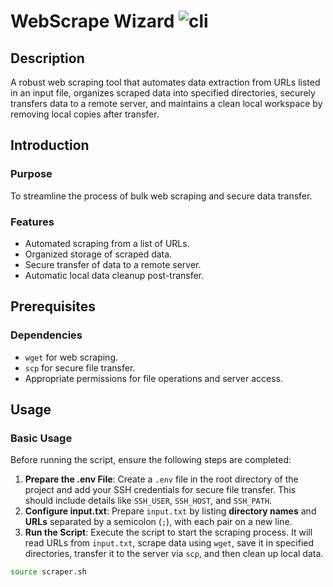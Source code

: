 # WebScrape Wizard ![cli](https://badges.aleen42.com/src/cli.svg)

## Description
A robust web scraping tool that automates data extraction from URLs listed in an input file, organizes scraped data into specified directories, securely transfers data to a remote server, and maintains a clean local workspace by removing local copies after transfer.

## Introduction

### Purpose
To streamline the process of bulk web scraping and secure data transfer.

### Features
- Automated scraping from a list of URLs.
- Organized storage of scraped data.
- Secure transfer of data to a remote server.
- Automatic local data cleanup post-transfer.

## Prerequisites

### Dependencies
- `wget` for web scraping.
- `scp` for secure file transfer.
- Appropriate permissions for file operations and server access.

## Usage

### Basic Usage
Before running the script, ensure the following steps are completed:
1. **Prepare the .env File**: Create a `.env` file in the root directory of the project and add your SSH credentials for secure file transfer. This should include details like `SSH_USER`, `SSH_HOST`, and `SSH_PATH`.
2. **Configure input.txt**: Prepare `input.txt` by listing **directory names** and **URLs** separated by a semicolon (`;`), with each pair on a new line.
3. **Run the Script**: Execute the script to start the scraping process. It will read URLs from `input.txt`, scrape data using `wget`, save it in specified directories, transfer it to the server via `scp`, and then clean up local data.

```bash
source scraper.sh
```
